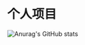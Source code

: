 

# 个人项目

![Anurag's GitHub stats](https://github-readme-stats.vercel.app/api?username=kemomi&show_icons=true&theme=radical&bg_color=DEG,COLOR1,COLOR2,COLOR3...COLOR10)


##


